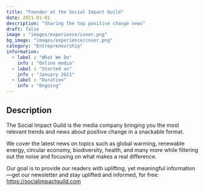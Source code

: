 ```yaml
---
title: "Founder at the Social Impact Guild"
date: 2021-01-01
description: "Sharing the top positive change news"
draft: false
image : "images/experience/cover.png"
bg_image: "images/experience/cover.png"
category: "Entrepreneurship"
information:
  - label : "What We Do"
    info : "Online media"
  - label : "Started on"
    info : "January 2021"
  - label : "Duration"
    info : "Ongoing"
---
```


## Description

The Social Impact Guild is the media company bringing you the most relevant trends and news about positive change in a snackable format.

We cover the latest news on topics such as global warming, renewable energy, circular economy, biodiversity, health, and many more while filtering out the noise and focusing on what makes a real difference.

Our goal is to provide our readers with uplifting, yet meaningful information—get our newsletter and stay uplifted and informed, for free:
https://socialimpactguild.com
